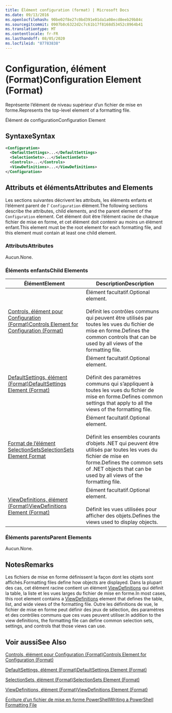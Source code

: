 ```yaml
---
title: Élément configuration (format) | Microsoft Docs
ms.date: 09/13/2016
ms.openlocfilehash: 90be02f8e27c0bd391e01da1a08ecd8eeb29b84c
ms.sourcegitcommit: 0907b8c6322d2c7c61b17f8168d53452c8964b41
ms.translationtype: MT
ms.contentlocale: fr-FR
ms.lasthandoff: 08/05/2020
ms.locfileid: "87783838"
---
```

# <a name="configuration-element-format"></a><span data-ttu-id="b89d3-102">Configuration, élément (Format)</span><span class="sxs-lookup"><span data-stu-id="b89d3-102">Configuration Element (Format)</span></span>

<span data-ttu-id="b89d3-103">Représente l’élément de niveau supérieur d’un fichier de mise en forme.</span><span class="sxs-lookup"><span data-stu-id="b89d3-103">Represents the top-level element of a formatting file.</span></span>

<span data-ttu-id="b89d3-104">Élément de configuration</span><span class="sxs-lookup"><span data-stu-id="b89d3-104">Configuration Element</span></span>

## <a name="syntax"></a><span data-ttu-id="b89d3-105">Syntaxe</span><span class="sxs-lookup"><span data-stu-id="b89d3-105">Syntax</span></span>

```xml
<Configuration>
  <DefaultSettings>...</DefaultSettings>
  <SelectionSets>...</SelectionSets>
  <Controls>...</Controls>
  <ViewDefinitions>...</ViewDefinitions>
</Configuration>

```

## <a name="attributes-and-elements"></a><span data-ttu-id="b89d3-106">Attributs et éléments</span><span class="sxs-lookup"><span data-stu-id="b89d3-106">Attributes and Elements</span></span>

<span data-ttu-id="b89d3-107">Les sections suivantes décrivent les attributs, les éléments enfants et l’élément parent de l' `Configuration` élément.</span><span class="sxs-lookup"><span data-stu-id="b89d3-107">The following sections describe the attributes, child elements, and the parent element of the `Configuration` element.</span></span> <span data-ttu-id="b89d3-108">Cet élément doit être l’élément racine de chaque fichier de mise en forme, et cet élément doit contenir au moins un élément enfant.</span><span class="sxs-lookup"><span data-stu-id="b89d3-108">This element must be the root element for each formatting file, and this element must contain at least one child element.</span></span>

### <a name="attributes"></a><span data-ttu-id="b89d3-109">Attributs</span><span class="sxs-lookup"><span data-stu-id="b89d3-109">Attributes</span></span>

<span data-ttu-id="b89d3-110">Aucun.</span><span class="sxs-lookup"><span data-stu-id="b89d3-110">None.</span></span>

### <a name="child-elements"></a><span data-ttu-id="b89d3-111">Éléments enfants</span><span class="sxs-lookup"><span data-stu-id="b89d3-111">Child Elements</span></span>

|<span data-ttu-id="b89d3-112">Élément</span><span class="sxs-lookup"><span data-stu-id="b89d3-112">Element</span></span>|<span data-ttu-id="b89d3-113">Description</span><span class="sxs-lookup"><span data-stu-id="b89d3-113">Description</span></span>|
|-------------|-----------------|
|[<span data-ttu-id="b89d3-114">Controls, élément pour Configuration (Format)</span><span class="sxs-lookup"><span data-stu-id="b89d3-114">Controls Element for Configuration (Format)</span></span>](./controls-element-for-configuration-format.md)|<span data-ttu-id="b89d3-115">Élément facultatif.</span><span class="sxs-lookup"><span data-stu-id="b89d3-115">Optional element.</span></span><br /><br /> <span data-ttu-id="b89d3-116">Définit les contrôles communs qui peuvent être utilisés par toutes les vues du fichier de mise en forme.</span><span class="sxs-lookup"><span data-stu-id="b89d3-116">Defines the common controls that can be used by all views of the formatting file.</span></span>|
|[<span data-ttu-id="b89d3-117">DefaultSettings, élément (Format)</span><span class="sxs-lookup"><span data-stu-id="b89d3-117">DefaultSettings Element (Format)</span></span>](./defaultsettings-element-format.md)|<span data-ttu-id="b89d3-118">Élément facultatif.</span><span class="sxs-lookup"><span data-stu-id="b89d3-118">Optional element.</span></span><br /><br /> <span data-ttu-id="b89d3-119">Définit des paramètres communs qui s’appliquent à toutes les vues du fichier de mise en forme.</span><span class="sxs-lookup"><span data-stu-id="b89d3-119">Defines common settings that apply to all the views of the formatting file.</span></span>|
|[<span data-ttu-id="b89d3-120">Format de l’élément SelectionSets</span><span class="sxs-lookup"><span data-stu-id="b89d3-120">SelectionSets Element Format</span></span>](./selectionsets-element-format.md)|<span data-ttu-id="b89d3-121">Élément facultatif.</span><span class="sxs-lookup"><span data-stu-id="b89d3-121">Optional element.</span></span><br /><br /> <span data-ttu-id="b89d3-122">Définit les ensembles courants d’objets .NET qui peuvent être utilisés par toutes les vues du fichier de mise en forme.</span><span class="sxs-lookup"><span data-stu-id="b89d3-122">Defines the common sets of .NET objects that can be used by all views of the formatting file.</span></span>|
|[<span data-ttu-id="b89d3-123">ViewDefinitions, élément (Format)</span><span class="sxs-lookup"><span data-stu-id="b89d3-123">ViewDefinitions Element (Format)</span></span>](./viewdefinitions-element-format.md)|<span data-ttu-id="b89d3-124">Élément facultatif.</span><span class="sxs-lookup"><span data-stu-id="b89d3-124">Optional element.</span></span><br /><br /> <span data-ttu-id="b89d3-125">Définit les vues utilisées pour afficher des objets.</span><span class="sxs-lookup"><span data-stu-id="b89d3-125">Defines the views used to display objects.</span></span>|

### <a name="parent-elements"></a><span data-ttu-id="b89d3-126">Éléments parents</span><span class="sxs-lookup"><span data-stu-id="b89d3-126">Parent Elements</span></span>

<span data-ttu-id="b89d3-127">Aucun.</span><span class="sxs-lookup"><span data-stu-id="b89d3-127">None.</span></span>

## <a name="remarks"></a><span data-ttu-id="b89d3-128">Notes</span><span class="sxs-lookup"><span data-stu-id="b89d3-128">Remarks</span></span>

<span data-ttu-id="b89d3-129">Les fichiers de mise en forme définissent la façon dont les objets sont affichés.</span><span class="sxs-lookup"><span data-stu-id="b89d3-129">Formatting files define how objects are displayed.</span></span> <span data-ttu-id="b89d3-130">Dans la plupart des cas, cet élément racine contient un élément [ViewDefinitions](./viewdefinitions-element-format.md) qui définit la table, la liste et les vues larges du fichier de mise en forme.</span><span class="sxs-lookup"><span data-stu-id="b89d3-130">In most cases, this root element contains a [ViewDefinitions](./viewdefinitions-element-format.md) element that defines the table, list, and wide views of the formatting file.</span></span> <span data-ttu-id="b89d3-131">Outre les définitions de vue, le fichier de mise en forme peut définir des jeux de sélection, des paramètres et des contrôles communs que ces vues peuvent utiliser.</span><span class="sxs-lookup"><span data-stu-id="b89d3-131">In addition to the view definitions, the formatting file can define common selection sets, settings, and controls that those views can use.</span></span>

## <a name="see-also"></a><span data-ttu-id="b89d3-132">Voir aussi</span><span class="sxs-lookup"><span data-stu-id="b89d3-132">See Also</span></span>

[<span data-ttu-id="b89d3-133">Controls, élément pour Configuration (Format)</span><span class="sxs-lookup"><span data-stu-id="b89d3-133">Controls Element for Configuration (Format)</span></span>](./controls-element-for-configuration-format.md)

[<span data-ttu-id="b89d3-134">DefaultSettings, élément (Format)</span><span class="sxs-lookup"><span data-stu-id="b89d3-134">DefaultSettings Element (Format)</span></span>](./defaultsettings-element-format.md)

[<span data-ttu-id="b89d3-135">SelectionSets, élément (Format)</span><span class="sxs-lookup"><span data-stu-id="b89d3-135">SelectionSets Element (Format)</span></span>](./selectionsets-element-format.md)

[<span data-ttu-id="b89d3-136">ViewDefinitions, élément (Format)</span><span class="sxs-lookup"><span data-stu-id="b89d3-136">ViewDefinitions Element (Format)</span></span>](./viewdefinitions-element-format.md)

[<span data-ttu-id="b89d3-137">Écriture d’un fichier de mise en forme PowerShell</span><span class="sxs-lookup"><span data-stu-id="b89d3-137">Writing a PowerShell Formatting File</span></span>](./writing-a-powershell-formatting-file.md)
